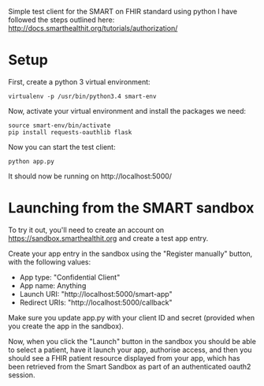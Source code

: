 Simple test client for the SMART on FHIR standard using python
I have followed the steps outlined here: http://docs.smarthealthit.org/tutorials/authorization/

Setup
=====

First, create a python 3 virtual environment:

```
virtualenv -p /usr/bin/python3.4 smart-env
```

Now, activate your virtual environment and install the packages we need:

```
source smart-env/bin/activate
pip install requests-oauthlib flask
```

Now you can start the test client:

```
python app.py
```

It should now be running on http://localhost:5000/

Launching from the SMART sandbox
================================

To try it out, you'll need to create an account on https://sandbox.smarthealthit.org and create a test app entry.

Create your app entry in the sandbox using the "Register manually" button, with the following values:

 - App type: "Confidential Client"
 - App name: Anything
 - Launch URI: "http://localhost:5000/smart-app"
 - Redirect URIs: "http://localhost:5000/callback"

Make sure you update app.py with your client ID and secret (provided when you create the app in the sandbox).

Now, when you click the "Launch" button in the sandbox you should be able to select a patient, have it launch your app, authorise access, and then you should see a FHIR patient resource displayed from your app, which has been retrieved from the Smart Sandbox as part of an authenticated oauth2 session.

